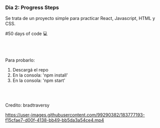 ### Dia 2: Progress Steps

Se trata de un proyecto simple para practicar React, Javascript, HTML y CSS.


#50 days of code 💻

<br></br>


Para probarlo:
1. Descargá el repo
2. En la consola: 'npm install'
3. En la consola: 'npm start'

<br></br>

Credito: bradtraversy

https://user-images.githubusercontent.com/99290382/183777193-f15cfae7-d00f-4138-bb49-bb5da3a54ce4.mp4

